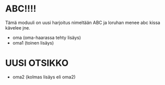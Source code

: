 # ABC!!!!

Tämä moduuli on uusi harjoitus nimeltään ABC ja loruhan menee abc kissa kävelee jne.

- oma (oma-haarassa tehty lisäys)
- oma1 (toinen lisäys)

# UUSI OTSIKKO
- oma2 (kolmas lisäys eli oma2)

